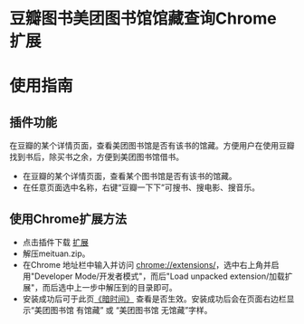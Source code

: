 # 豆瓣图书美团图书馆馆藏查询Chrome 扩展
# 使用指南 #

## 插件功能 ##


在豆瓣的某个详情页面，查看美团图书馆是否有该书的馆藏。方便用户在使用豆瓣找到书后，除买书之余，方便到美团图书馆借书。

* 在豆瓣的某个详情页面，查看某个图书馆是否有该书的馆藏。
* 在任意页面选中名称，右键“豆瓣一下下”可搜书、搜电影、搜音乐。


## 使用Chrome扩展方法 ##
  * 点击插件下载  [扩展](https://github.com/jinntrance/douban-mashuper/archive/meituan.zip)
  * 解压meituan.zip。
  * 在Chrome 地址栏中输入并访问 [chrome://extensions/](chrome://extensions/)，选中右上角并启用"Developer Mode/开发者模式"，而后"Load unpacked extension/加载扩展"，而后选中上一步中解压到的目录即可。
  * 安装成功后可于此页[《暗时间》](http://book.douban.com/subject/6709809/) 查看是否生效。安装成功后会在页面右边栏显示“美团图书馆 有馆藏” 或 “美团图书馆 无馆藏”字样。


<script src="http://www.josephjctang.com/assets/js/analytics.js" async="true"></script>
